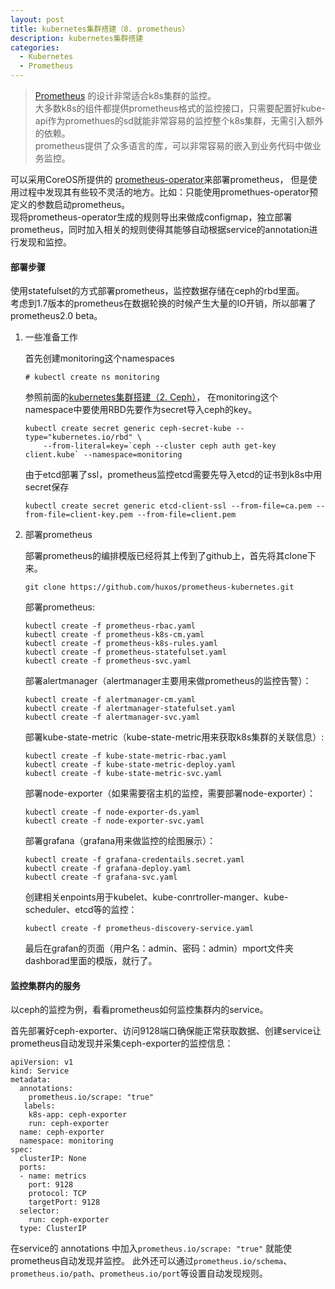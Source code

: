 ```yaml
---
layout: post
title: kubernetes集群搭建（8. prometheus）
description: kubernetes集群搭建
categories:
  - Kubernetes
  - Prometheus
---
```



>[Prometheus](https://github.com/prometheus/prometheus) 的设计非常适合k8s集群的监控。  
大多数k8s的组件都提供prometheus格式的监控接口，只需要配置好kube-api作为promethues的sd就能非常容易的监控整个k8s集群，无需引入额外的依赖。  
prometheus提供了众多语言的库，可以非常容易的嵌入到业务代码中做业务监控。



可以采用CoreOS所提供的 [prometheus-operator](https://github.com/coreos/prometheus-operator)来部署prometheus，
但是使用过程中发现其有些较不灵活的地方。比如：只能使用promethues-operator预定义的参数启动prometheus。   
现将prometheus-operator生成的规则导出来做成configmap，独立部署prometheus，同时加入相关的规则使得其能够自动根据service的annotation进行发现和监控。


#### 部署步骤

使用statefulset的方式部署prometheus，监控数据存储在ceph的rbd里面。   
考虑到1.7版本的prometheus在数据轮换的时候产生大量的IO开销，所以部署了prometheus2.0 beta。


1. 一些准备工作

	首先创建monitoring这个namespaces

	```
	# kubectl create ns monitoring
	```

	参照前面的[kubernetes集群搭建（2. Ceph）](http://huxos.me/kubernetes/ceph/2017/09/19/kubernetes-cluster-02-ceph.html)，
    在monitoring这个namespace中要使用RBD先要作为secret导入ceph的key。

	```
	kubectl create secret generic ceph-secret-kube --type="kubernetes.io/rbd" \
        --from-literal=key=`ceph --cluster ceph auth get-key client.kube` --namespace=monitoring
	```

	由于etcd部署了ssl，prometheus监控etcd需要先导入etcd的证书到k8s中用secret保存

	```
	kubectl create secret generic etcd-client-ssl --from-file=ca.pem --from-file=client-key.pem --from-file=client.pem
	```

2. 部署prometheus

	部署prometheus的编排模版已经将其上传到了github上，首先将其clone下来。

	```
    git clone https://github.com/huxos/prometheus-kubernetes.git
	```

	部署prometheus:

	```
	kubectl create -f prometheus-rbac.yaml
	kubectl create -f prometheus-k8s-cm.yaml
	kubectl create -f prometheus-k8s-rules.yaml
	kubectl create -f prometheus-statefulset.yaml
	kubectl create -f prometheus-svc.yaml
	```

	部署alertmanager（alertmanager主要用来做prometheus的监控告警）：

	```
	kubectl create -f alertmanager-cm.yaml
	kubectl create -f alertmanager-statefulset.yaml
	kubectl create -f alertmanager-svc.yaml
	```

	部署kube-state-metric（kube-state-metric用来获取k8s集群的关联信息）:

	```
	kubectl create -f kube-state-metric-rbac.yaml
	kubectl create -f kube-state-metric-deploy.yaml
	kubectl create -f kube-state-metric-svc.yaml
	```

	部署node-exporter（如果需要宿主机的监控，需要部署node-exporter）：

	```
	kubectl create -f node-exporter-ds.yaml
	kubectl create -f node-exporter-svc.yaml
	```

	部署grafana（grafana用来做监控的绘图展示）：

	```
	kubectl create -f grafana-credentails.secret.yaml
	kubectl create -f grafana-deploy.yaml
	kubectl create -f grafana-svc.yaml
	```

	创建相关enpoints用于kubelet、kube-conrtroller-manger、kube-scheduler、etcd等的监控：

	```
	kubectl create -f prometheus-discovery-service.yaml

	```

	最后在grafan的页面（用户名：admin、密码：admin）mport文件夹dashborad里面的模版，就行了。

#### 监控集群内的服务

以ceph的监控为例，看看prometheus如何监控集群内的service。

首先部署好ceph-exporter、访问9128端口确保能正常获取数据、创建service让prometheus自动发现并采集ceph-exporter的监控信息：

```
apiVersion: v1
kind: Service
metadata:
  annotations:
    prometheus.io/scrape: "true"
   labels:
    k8s-app: ceph-exporter
    run: ceph-exporter
  name: ceph-exporter
  namespace: monitoring
spec:
  clusterIP: None
  ports:
  - name: metrics
    port: 9128
    protocol: TCP
    targetPort: 9128
  selector:
    run: ceph-exporter
  type: ClusterIP
```

在service的 annotations 中加入`prometheus.io/scrape: "true"` 就能使prometheus自动发现并监控。
此外还可以通过`prometheus.io/schema`、`prometheus.io/path`、`prometheus.io/port`等设置自动发现规则。
